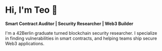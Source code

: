 # Hi, I'm Teo 👋  
**Smart Contract Auditor | Security Researcher | Web3 Builder**

I'm a 42Berlin graduate turned blockchain security researcher. I specialize in finding vulnerabilities in smart contracts, and helping teams ship secure Web3 applications.
